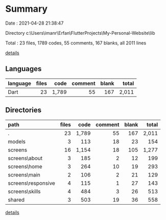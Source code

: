 # Summary

Date : 2021-04-28 21:38:47

Directory c:\Users\imanr\Erfan\FlutterProjects\My-Personal-Website\lib

Total : 23 files,  1789 codes, 55 comments, 167 blanks, all 2011 lines

[details](details.md)

## Languages
| language | files | code | comment | blank | total |
| :--- | ---: | ---: | ---: | ---: | ---: |
| Dart | 23 | 1,789 | 55 | 167 | 2,011 |

## Directories
| path | files | code | comment | blank | total |
| :--- | ---: | ---: | ---: | ---: | ---: |
| . | 23 | 1,789 | 55 | 167 | 2,011 |
| models | 3 | 113 | 18 | 23 | 154 |
| screens | 16 | 1,154 | 18 | 105 | 1,277 |
| screens\about | 3 | 185 | 2 | 12 | 199 |
| screens\home | 3 | 264 | 10 | 19 | 293 |
| screens\main | 2 | 106 | 2 | 21 | 129 |
| screens\responsive | 4 | 115 | 1 | 27 | 143 |
| screens\skills | 4 | 484 | 3 | 26 | 513 |
| shared | 3 | 503 | 19 | 36 | 558 |

[details](details.md)